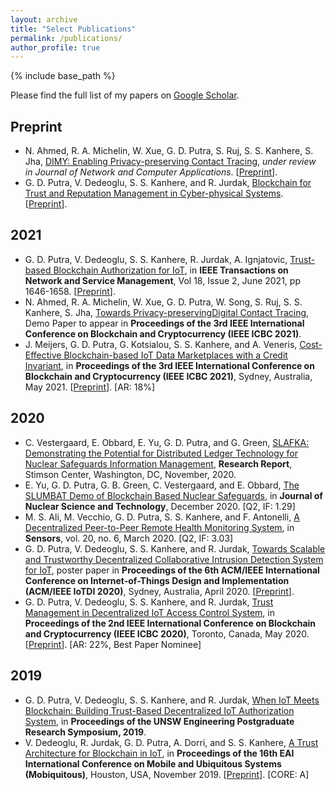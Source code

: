 ```yaml
---
layout: archive
title: "Select Publications"
permalink: /publications/
author_profile: true
---
```


{% include base_path %}

Please find the full list of my papers on [Google Scholar](https://scholar.google.com.au/citations?user=L_dr0dIAAAAJ&hl=en).

Preprint
--------
- N. Ahmed, R. A. Michelin, W. Xue, G. D. Putra, S. Ruj, S. S. Kanhere, S. Jha, [DIMY: Enabling Privacy-preserving Contact Tracing](https://arxiv.org/abs/2103.05873), *under review in Journal of Network and Computer Applications*. [[Preprint](https://arxiv.org/abs/2103.05873)].
- G. D. Putra, V. Dedeoglu, S. S. Kanhere, and R. Jurdak, [Blockchain for Trust and Reputation Management in Cyber-physical Systems](https://arxiv.org/abs/2109.07721). [[Preprint](https://arxiv.org/abs/2109.07721)].


2021
----
- G. D. Putra, V. Dedeoglu, S. S. Kanhere, R. Jurdak, A. Ignjatovic, [Trust-based Blockchain Authorization for IoT](https://doi.org/10.1109/TNSM.2021.3077276), in **IEEE Transactions on Network and Service Management**, Vol 18, Issue 2, June 2021, pp 1646-1658. [[Preprint](https://arxiv.org/abs/2104.00832)].
- N. Ahmed, R. A. Michelin, W. Xue, G. D. Putra, W. Song, S. Ruj, S. S. Kanhere, S. Jha, [Towards Privacy-preservingDigital Contact Tracing](#), Demo Paper to appear in **Proceedings of the 3rd IEEE International Conference on Blockchain and Cryptocurrency (IEEE ICBC 2021)**.
- J. Meijers, G. D. Putra, G. Kotsialou, S. S. Kanhere, and A. Veneris, [Cost-Effective Blockchain-based IoT Data Marketplaces with a Credit Invariant](https://doi.org/10.1109/ICBC51069.2021.9461127), in **Proceedings of the 3rd IEEE International Conference on Blockchain and Cryptocurrency (IEEE ICBC 2021)**, Sydney, Australia, May 2021. [[Preprint](https://www.eecg.utoronto.ca/~veneris/21icbc1.pdf)]. [AR: 18%]

2020
----
- C. Vestergaard, E. Obbard, E. Yu, G. D. Putra, and G. Green, [SLAFKA: Demonstrating the Potential for Distributed Ledger Technology for Nuclear Safeguards Information Management](https://www.jstor.org/stable/resrep27757), **Research Report**, Stimson Center, Washington, DC, November, 2020.
- E. Yu, G. D. Putra, G. B. Green, C. Vestergaard, and E. Obbard, [The SLUMBAT Demo of Blockchain Based Nuclear Safeguards](https://doi.org/10.1080/00223131.2020.1858990), in **Journal of Nuclear Science and Technology**, December 2020. [Q2, IF: 1.29]
- M. S. Ali, M. Vecchio, G. D. Putra, S. S. Kanhere, and F. Antonelli, [A Decentralized Peer-to-Peer Remote Health Monitoring System](https://doi.org/10.3390/s20061656), in **Sensors**, vol. 20, no. 6, March 2020. [Q2, IF: 3.03]
- G. D. Putra, V. Dedeoglu, S. S. Kanhere, and R. Jurdak, [Towards Scalable and Trustworthy Decentralized Collaborative Intrusion Detection System for IoT](10.1109/IoTDI49375.2020.00035), poster paper in **Proceedings of the 6th ACM/IEEE International Conference on Internet-of-Things Design and Implementation (ACM/IEEE IoTDI 2020)**, Sydney, Australia, April 2020. [[Preprint](https://arxiv.org/abs/2002.07512)].
- G. D. Putra, V. Dedeoglu, S. S. Kanhere, and R. Jurdak, [Trust Management in Decentralized IoT Access Control System](https://doi.org/10.1109/ICBC48266.2020.9169481), in **Proceedings of the 2nd IEEE International Conference on Blockchain and Cryptocurrency (IEEE ICBC 2020)**, Toronto, Canada, May 2020. [[Preprint](https://arxiv.org/abs/1912.10247)]. [AR: 22%, Best Paper Nominee]

2019
----
- G. D. Putra, V. Dedeoglu, S. S. Kanhere, and R. Jurdak, [When IoT Meets Blockchain: Building Trust-Based Decentralized IoT Authorization System](https://www.engineering.unsw.edu.au/2019-postgraduate-research-symposium-abstracts#DFP02), in **Proceedings of the UNSW Engineering Postgraduate Research Symposium, 2019**.
- V. Dedeoglu, R. Jurdak, G. D. Putra, A. Dorri, and S. S. Kanhere, [A Trust Architecture for Blockchain in IoT](https://doi.org/10.1145/3360774.3360822), in **Proceedings of the 16th EAI International Conference on Mobile and Ubiquitous Systems (Mobiquitous)**, Houston, USA, November 2019. [[Preprint](https://arxiv.org/abs/1906.11461)]. [CORE: A]
